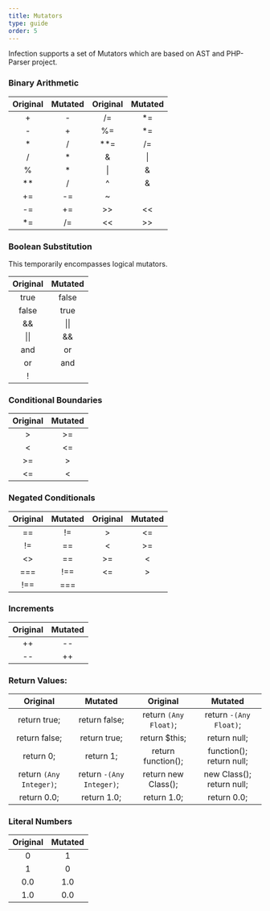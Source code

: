 ```yaml
---
title: Mutators
type: guide
order: 5
---
```


Infection supports a set of Mutators which are based on AST and PHP-Parser project.

### Binary Arithmetic

| Original | Mutated | Original | Mutated |
| :------: |:-------:| :------: |:-------:| 
| + | - | /= | *= |
| - | + | %= | *= |
| * | / | **= | /= |
| / | * | & | &#124; |
| % | * | &#124; | & |
| ** | / | ^ | & |
| += | -= | ~ |  |
| -= | += | >> | << |
| *= | /= | << | >> |

### Boolean Substitution

This temporarily encompasses logical mutators.

| Original | Mutated |
| :------: |:-------:| 
| true | false |
| false | true |
| && | &#124;&#124; |
| &#124;&#124; | && |
| and | or |
| or | and |
| ! | &nbsp; |

### Conditional Boundaries

| Original | Mutated
| :------: |:-------:
| >        | >= |
| <        | <= |
| >=       | > |
| <=       | < |

### Negated Conditionals

| Original | Mutated | Original | Mutated |
| :------: |:-------:| :------: |:-------:| 
| == | != | > | <= |
| != | == | < | >= |
| <> | == | >= | < |
| === | !== | <= | > |
| !== | === | &nbsp; | &nbsp; |

### Increments

| Original | Mutated |
| :------: |:-------:| 
| ++ | \-\- |
| \-\- | ++ |

### Return Values:

| Original | Mutated | Original | Mutated |
| :------: |:-------:| :------: |:-------:|
| return true; | return false; | return `(Any Float)`; | return `-(Any Float)`; |
| return false; | return true; | return $this; | return null; |
| return 0; | return 1; | return function(); | function(); return null; |
| return `(Any Integer)`; | return `-(Any Integer)`; | return new Class(); | new Class(); return null; |
| return 0.0; | return 1.0; | return 1.0; | return 0.0; |

### Literal Numbers

| Original | Mutated |
| :------: |:-------:| 
| 0 | 1 |
| 1 | 0 |
| 0.0 | 1.0 |
| 1.0 | 0.0 |
